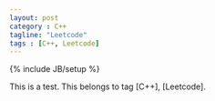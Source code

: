 ```yaml
---
layout: post
category : C++
tagline: "Leetcode"
tags : [C++, Leetcode]
---
```


{% include JB/setup %}

This is a test.
This belongs to tag [C++], [Leetcode].
